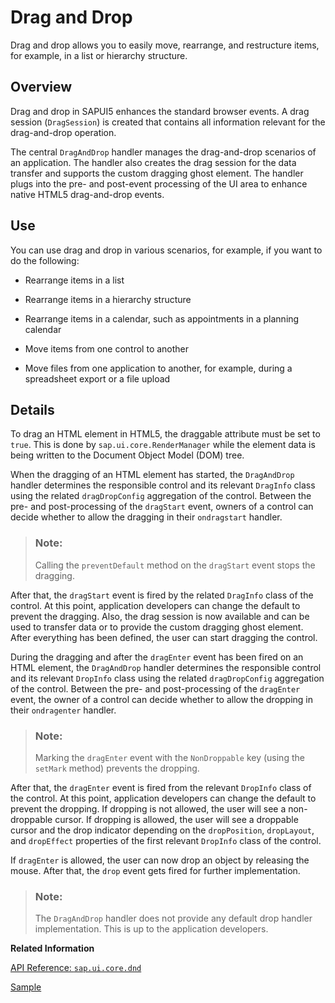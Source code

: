 <!-- loio3ddb6cde6a8d416598ac8ced3f5d82d5 -->

# Drag and Drop

Drag and drop allows you to easily move, rearrange, and restructure items, for example, in a list or hierarchy structure.



<a name="loio3ddb6cde6a8d416598ac8ced3f5d82d5__section_qkm_jpf_x2b"/>

## Overview

Drag and drop in SAPUI5 enhances the standard browser events. A drag session \(`DragSession`\) is created that contains all information relevant for the drag-and-drop operation.

The central `DragAndDrop` handler manages the drag-and-drop scenarios of an application. The handler also creates the drag session for the data transfer and supports the custom dragging ghost element. The handler plugs into the pre- and post-event processing of the UI area to enhance native HTML5 drag-and-drop events.



<a name="loio3ddb6cde6a8d416598ac8ced3f5d82d5__section_rck_nxz_w2b"/>

## Use

You can use drag and drop in various scenarios, for example, if you want to do the following:

-   Rearrange items in a list

-   Rearrange items in a hierarchy structure

-   Rearrange items in a calendar, such as appointments in a planning calendar

-   Move items from one control to another

-   Move files from one application to another, for example, during a spreadsheet export or a file upload




<a name="loio3ddb6cde6a8d416598ac8ced3f5d82d5__section_cm2_cpn_x2b"/>

## Details

To drag an HTML element in HTML5, the draggable attribute must be set to `true`. This is done by `sap.ui.core.RenderManager` while the element data is being written to the Document Object Model \(DOM\) tree.

When the dragging of an HTML element has started, the `DragAndDrop` handler determines the responsible control and its relevant `DragInfo` class using the related `dragDropConfig` aggregation of the control. Between the pre- and post-processing of the `dragStart` event, owners of a control can decide whether to allow the dragging in their `ondragstart` handler.

> ### Note:  
> Calling the `preventDefault` method on the `dragStart` event stops the dragging.

After that, the `dragStart` event is fired by the related `DragInfo` class of the control. At this point, application developers can change the default to prevent the dragging. Also, the drag session is now available and can be used to transfer data or to provide the custom dragging ghost element. After everything has been defined, the user can start dragging the control.

During the dragging and after the `dragEnter` event has been fired on an HTML element, the `DragAndDrop` handler determines the responsible control and its relevant `DropInfo` class using the related `dragDropConfig` aggregation of the control. Between the pre- and post-processing of the `dragEnter` event, the owner of a control can decide whether to allow the dropping in their `ondragenter` handler.

> ### Note:  
> Marking the `dragEnter` event with the `NonDroppable` key \(using the `setMark` method\) prevents the dropping.

After that, the `dragEnter` event is fired from the relevant `DropInfo` class of the control. At this point, application developers can change the default to prevent the dropping. If dropping is not allowed, the user will see a non-droppable cursor. If dropping is allowed, the user will see a droppable cursor and the drop indicator depending on the `dropPosition`, `dropLayout`, and `dropEffect` properties of the first relevant `DropInfo` class of the control.

If `dragEnter` is allowed, the user can now drop an object by releasing the mouse. After that, the `drop` event gets fired for further implementation.

> ### Note:  
> The `DragAndDrop` handler does not provide any default drop handler implementation. This is up to the application developers.

**Related Information**  


[API Reference: `sap.ui.core.dnd`](https://ui5.sap.com/#/api/sap.ui.core.dnd)

[Sample](https://ui5.sap.com/#/sample/sap.m.sample.TableDnD/preview)

